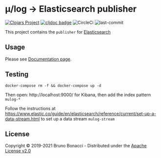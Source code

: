 # μ/log -> Elasticsearch publisher
[![Clojars Project](https://img.shields.io/clojars/v/com.brunobonacci/mulog.svg)](https://clojars.org/com.brunobonacci/mulog)  [![cljdoc badge](https://cljdoc.org/badge/com.brunobonacci/mulog)](https://cljdoc.org/d/com.brunobonacci/mulog/CURRENT) ![CircleCi](https://img.shields.io/circleci/project/BrunoBonacci/mulog.svg) ![last-commit](https://img.shields.io/github/last-commit/BrunoBonacci/mulog.svg)


This project contains the `publisher` for [Elasticsearch](https://www.elastic.co/products/elastic-stack)


## Usage

Please see [Documentation page](../doc/publishers/elasticsearch-publisher.md).

## Testing

``` shell
docker-compose rm -f && docker-compose up -d
```

Then open: http://localhost:9000/ for Kibana, then add the index pattern `mulog-*`

Follow the instructions at
https://www.elastic.co/guide/en/elasticsearch/reference/current/set-up-a-data-stream.html
to set up a data stream `mulog-stream`

## License

Copyright © 2019-2021 Bruno Bonacci - Distributed under the [Apache License v2.0](http://www.apache.org/licenses/LICENSE-2.0)
